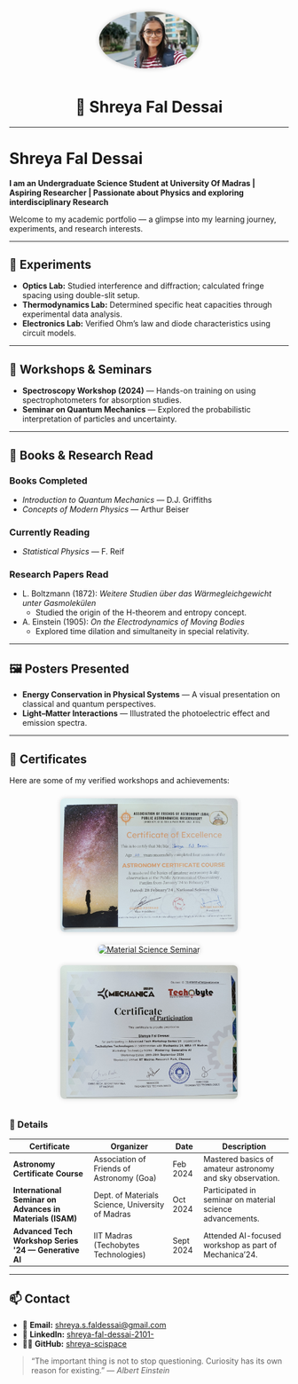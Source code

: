 <p align="center">
  <img src="profile.jpg" alt="Shreya Fal Dessai" width="180" style="border-radius: 50%; box-shadow: 0 0 8px rgba(0,0,0,0.2); margin-bottom: 10px;" />
</p>

<h1 align="center">🌌 Shreya Fal Dessai</h1>




---


# Shreya Fal Dessai
**I am an Undergraduate Science Student at University Of Madras | Aspiring Researcher | Passionate about Physics and exploring interdisciplinary Research**

Welcome to my academic portfolio — a glimpse into my learning journey, experiments, and research interests.

---

## 🧪 Experiments
- **Optics Lab:** Studied interference and diffraction; calculated fringe spacing using double-slit setup.  
- **Thermodynamics Lab:** Determined specific heat capacities through experimental data analysis.  
- **Electronics Lab:** Verified Ohm’s law and diode characteristics using circuit models.  

---

## 🧬 Workshops & Seminars
- **Spectroscopy Workshop (2024)** — Hands-on training on using spectrophotometers for absorption studies.  
- **Seminar on Quantum Mechanics** — Explored the probabilistic interpretation of particles and uncertainty.  

---

## 📖 Books & Research Read

### **Books Completed**
- *Introduction to Quantum Mechanics* — D.J. Griffiths  
- *Concepts of Modern Physics* — Arthur Beiser  

### **Currently Reading**
- *Statistical Physics* — F. Reif  

### **Research Papers Read**
- L. Boltzmann (1872): *Weitere Studien über das Wärmegleichgewicht unter Gasmolekülen*  
  - Studied the origin of the H-theorem and entropy concept.  
- A. Einstein (1905): *On the Electrodynamics of Moving Bodies*  
  - Explored time dilation and simultaneity in special relativity.  

---

## 🖼️ Posters Presented
- **Energy Conservation in Physical Systems** — A visual presentation on classical and quantum perspectives.  
- **Light–Matter Interactions** — Illustrated the photoelectric effect and emission spectra.  

---

## 🏅 Certificates

Here are some of my verified workshops and achievements:

<p align="center">
  <a href="Astronomy Certificate.png" target="_blank">
    <img src="Astronomy Certificate.png" alt="Astronomy Certificate" width="320" style="margin: 10px; border-radius: 8px; box-shadow: 0 0 8px rgba(0,0,0,0.15);" />
  </a>
  <a href="Advances in Material science international co....png" target="_blank">
    <img src="Advances in Material science international co....png" alt="Material Science Seminar" width="320" style="margin: 10px; border-radius: 8px; box-shadow: 0 0 8px rgba(0,0,0,0.15);" />
  </a>
  <a href="Mechanica 2024 gen AI.png" target="_blank">
    <img src="Mechanica 2024 gen AI.png" alt="Mechanica Workshop" width="320" style="margin: 10px; border-radius: 8px; box-shadow: 0 0 8px rgba(0,0,0,0.15);" />
  </a>
</p>

### 📜 Details

| Certificate | Organizer | Date | Description |
|--------------|------------|------|--------------|
| **Astronomy Certificate Course** | Association of Friends of Astronomy (Goa) | Feb 2024 | Mastered basics of amateur astronomy and sky observation. |
| **International Seminar on Advances in Materials (ISAM)** | Dept. of Materials Science, University of Madras | Oct 2024 | Participated in seminar on material science advancements. |
| **Advanced Tech Workshop Series '24 — Generative AI** | IIT Madras (Techobytes Technologies) | Sept 2024 | Attended AI-focused workshop as part of Mechanica’24. |


---

## 📫 Contact

- 📧 **Email:** [shreya.s.faldessai@gmail.com](mailto:shreya.s.faldessai@gmail.com)  
- 💼 **LinkedIn:** [shreya-fal-dessai-2101-](https://www.linkedin.com/in/shreya-fal-dessai-2101-/)  
- 🧑‍💻 **GitHub:** [shreya-scispace](https://github.com/shreya-scispace)






> “The important thing is not to stop questioning. Curiosity has its own reason for existing.” — *Albert Einstein*
